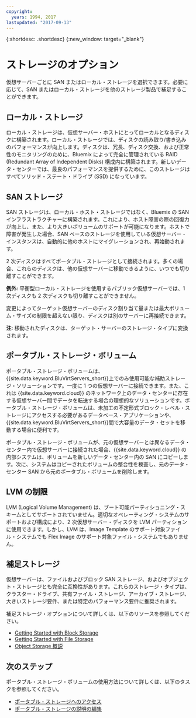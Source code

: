 ```yaml
---
copyright:
  years: 1994, 2017
lastupdated: "2017-09-13"
---
```


{:shortdesc: .shortdesc}
{:new_window: target="_blank"}

# ストレージのオプション

仮想サーバーごとに SAN またはローカル・ストレージを選択できます。必要に応じて、SAN またはローカル・ストレージを他のストレージ製品で補足することができます。 

## ローカル・ストレージ

ローカル・ストレージは、仮想サーバー・ホストにとってローカルとなるディスクに構築されます。ローカル・ストレージでは、ディスクの読み取り/書き込みのパフォーマンスが向上します。ディスクは、冗長、ディスク交換、および正常性のモニタリングのために、Bluemix によって完全に管理されている RAID (Redundant Array of Independent Disks) 構成内に構築されます。新しいデータ・センターでは、最良のパフォーマンスを提供するために、このストレージはすべてソリッド・ステート・ドライブ (SSD) になっています。 

## SAN ストレージ
 
SAN ストレージは、ローカル・ホスト・ストレージではなく、Bluemix の SAN インフラストラクチャーに構築されます。これにより、ホスト障害の際の回復力が向上し、また、より大きいボリュームのサポートが可能になります。ホストで障害が発生した場合、SAN ベースのストレージを使用している仮想サーバー・インスタンスは、自動的に他のホストにマイグレーションされ、再始動されます。 

2 次ディスクはすべてポータブル・ストレージとして接続されます。多くの場合、これらのディスクは、他の仮想サーバーに移動できるように、いつでも切り離すことができます。 

**例外:** 平衡型ローカル・ストレージを使用するパブリック仮想サーバーでは、1 次ディスクも 2 次ディスクも切り離すことができません。

変更によってターゲット仮想サーバーのディスク割り当て量または最大ボリューム・サイズの制限を超えない限り、ディスクは別のサーバーに再接続できます。

**注:** 移動されたディスクは、ターゲット・サーバーのストレージ・タイプに変換されます。

## ポータブル・ストレージ・ボリューム

ポータブル・ストレージ・ボリュームは、{{site.data.keyword.BluVirtServers_short}}上でのみ使用可能な補助ストレージ・ソリューションです。一度に 1 つの仮想サーバーに接続できます。また、これは {{site.data.keyword.cloud}} のネットワーク上のデータ・センターに存在する仮想サーバー間でデータを転送する場合の理想的なソリューションです。ポータブル・ストレージ・ボリュームは、未加工の不定形式ブロック・レベル・ストレージにアクセスする必要があるデータベース・アプリケーションや、{{site.data.keyword.BluVirtServers_short}}間で大容量のデータ・セットを移動する場合に便利です。

ポータブル・ストレージ・ボリュームが、元の仮想サーバーとは異なるデータ・センター内で仮想サーバーに接続された場合、{{site.data.keyword.cloud}} の内部システムは、ボリュームを新しいデータ・センター内の SAN にコピーします。次に、システムはコピーされたボリュームの整合性を検査し、元のデータ・センター SAN から元のポータブル・ボリュームを削除します。

## LVM の制限

LVM (Logical Volume Management) は、ブート可能パーティショニング・スキームとしてサポートされていません。適切なオペレーティング・システムのサポートおよび構成により、2 次仮想サーバー・ディスクを LVM パーティションに使用できます。しかし、LVM は、Image Template のサポート対象ファイル・システムでも Flex Image のサポート対象ファイル・システムでもありません。

## 補足ストレージ

仮想サーバーは、ファイルおよびブロック SAN ストレージ、およびオブジェクト・ストレージとも完全に互換性があります。これらのストレージ・タイプは、クラスター・ドライブ、共有ファイル・ストレージ、アーカイブ・ストレージ、大きいストレージ要件、または特定のパフォーマンス要件に推奨されます。

補足ストレージ・オプションについて詳しくは、以下のリソースを参照してください。

* [Getting Started with Block Storage](/docs/infrastructure/BlockStorage/index.html)
* [Getting Started with File Storage](/docs/infrastructure/FileStorage/index.html)
* [Object Storage 概説](/docs/services/ObjectStorage/index.html)

## 次のステップ
ポータブル・ストレージ・ボリュームの使用方法について詳しくは、以下のタスクを参照してください。
* [ポータブル・ストレージへのアクセス](../storage/access-portable-storage-screen.html)
* [ポータブル・ストレージの説明の編集](../storage/edit-description-portable-storage-volume-psv.html)


